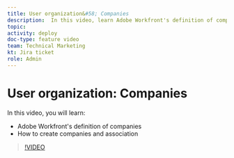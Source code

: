 ```yaml
---
title: User organization&#58; Companies
description:  In this video, learn Adobe Workfront's definition of companies and how to create companies.
topic:
activity: deploy
doc-type: feature video
team: Technical Marketing
kt: Jira ticket
role: Admin
---
```

# User organization&#58; Companies

In this video, you will learn:

* Adobe Workfront's definition of companies
* How to create companies and association

>[!VIDEO](https://video.tv.adobe.com/v/335069/?quality=12)
